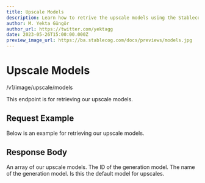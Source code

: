 ```yaml
---
title: Upscale Models
description: Learn how to retrive the upscale models using the Stablecog API.
author: M. Yekta Güngör
author_url: https://twitter.com/yektagg
date: 2023-05-26T15:00:00.000Z
preview_image_url: https://ba.stablecog.com/docs/previews/models.jpg
---
```


<script>
	import TypescriptRequest from './request/typescript.md';
	import PythonRequest from './request/python.md';
	import CurlRequest from './request/curl.md';
	import Response from './request/response.json';
	import Tabs from '$components/docs/tabs/Tabs.svelte';
	import Tab from '$components/docs/tabs/Tab.svelte';
	import RequestLine from '$components/docs/RequestLine.svelte';
	import Spacer from '$components/docs/Spacer.svelte';
	import Property from '$components/docs/Property.svelte';
	import Expandible from '$components/docs/Expandible.svelte';
	import CollapsibleJSON from '$components/docs/collapsibleJSON/CollapsibleJSON.svelte';
	import Code from '$components/docs/Code.svelte';
</script>

# Upscale Models

<RequestLine method='GET'>
	/v1/image/upscale/models
</RequestLine>

This endpoint is for retrieving our upscale models.

## Request Example

Below is an example for retrieving our upscale models.

<Tabs>
	<Tab value="cURL">
		<CurlRequest />
	</Tab>
	<Tab value="TypeScript">
		<TypescriptRequest />
	</Tab>
	<Tab value="Python">
		<PythonRequest />
	</Tab>
</Tabs>

<CollapsibleJSON json={Response} title="Response"/>

<Spacer/>

## Response Body

<Property name="models" type="TUpscaleModel" typeModifier="array">
  An array of our upscale models.
  <Expandible title="TUpscaleModel">
		<Property name="id" type="string">
			The ID of the generation model.
		</Property>
		<Property name="name" type="string">
      The name of the generation model.
		</Property>           
		<Property name="is_default" type="boolean">
      Is this the default model for upscales.
		</Property>           
	</Expandible>
</Property>
